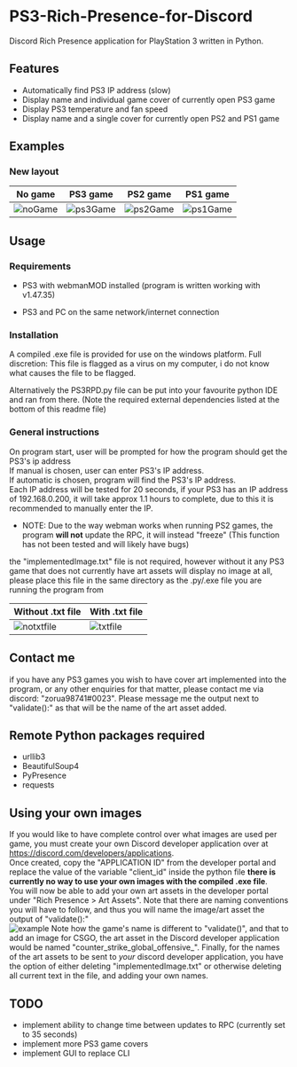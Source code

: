 # PS3-Rich-Presence-for-Discord
 
Discord Rich Presence application for PlayStation 3 written in Python.
## Features
* Automatically find PS3 IP address (slow)
* Display name and individual game cover of currently open PS3 game
* Display PS3 temperature and fan speed
* Display name and a single cover for currently open PS2 and PS1 game
 
## Examples
<!-- ### Old layout
 No game 	| 	PS3 game 	|	PS2 game 	|	PS1 game 	|
 -----------|---------------|---------------|---------------|
 ![noGame](https://imgur.com/gdAaT1F.png) | ![ps3Game](https://imgur.com/ZD1BF70.png) | ![ps2Game](https://imgur.com/n7o0msJ.png) | ![ps1Game](https://imgur.com/CYlTcm6.png)
-->
### New layout
 No game 	| 	PS3 game 	|	PS2 game 	|	PS1 game 	|
 -----------|---------------|---------------|---------------|
 ![noGame](https://i.imgur.com/lw1vMGz.png) | ![ps3Game](https://i.imgur.com/aQxcbQG.png) | ![ps2Game](https://i.imgur.com/Z5vYdog.png) | ![ps1Game](https://i.imgur.com/7qfsisz.png) |
 
## Usage

### Requirements
* PS3 with webmanMOD installed (program is written working with v1.47.35)

* PS3 and PC on the same network/internet connection

### Installation
A compiled .exe file is provided for use on the windows platform. 
Full discretion: This file is flagged as a virus on my computer, i do not know what causes the file to be flagged.

Alternatively the PS3RPD.py file can be put into your favourite python IDE and ran from there. (Note the required external dependencies listed at the bottom of this readme file)

### General instructions
On program start, user will be prompted for how the program should get the PS3's ip address <br>
If manual is chosen, user can enter PS3's IP address. <br>
If automatic is chosen, program will find the PS3's IP address. <br>
Each IP address will be tested for 20 seconds, if your PS3 has an IP address of 192.168.0.200, it will take approx 1.1 hours to complete, due to this it is recommended to manually enter the IP. <br>

* NOTE: Due to the way webman works when running PS2 games, the program __will not__ update the RPC, it will instead "freeze" (This function has not been tested and will likely have bugs)

the "implementedImage.txt" file is not required, however without it any PS3 game that does not currently have art assets will display no image at all,
please place this file in the same directory as the .py/.exe file you are running the program from

 Without .txt file 	| With .txt file |
 -------------------|----------------|
 ![notxtfile](https://imgur.com/xrkHBgC.png) | ![txtfile](https://imgur.com/LQKekql.png)

## Contact me
if you have any PS3 games you wish to have cover art implemented into the program, or any other enquiries for that matter, please contact me via discord: "zorua98741#0023".
Please message me the output next to "validate():" as that will be the name of the art asset added. 

## Remote Python packages required
* urllib3
* BeautifulSoup4
* PyPresence
* requests

## Using your own images
If you would like to have complete control over what images are used per game, you must create your own Discord developer application over at https://discord.com/developers/applications. <br>
Once created, copy the "APPLICATION ID" from the developer portal and replace the value of the variable "client_id" inside the python file **there is currently no way to use your own images with the compiled .exe file**. <br>
You will now be able to add your own art assets in the developer portal under "Rich Presence > Art Assets". Note that there are naming conventions you will have to follow, and thus you will name the image/art asset the output of "validate():" <br>
 ![example](https://imgur.com/QUZ6GTq.png)
Note how the game's name is different to "validate()", and that to add an image for CSGO, the art asset in the Discord developer application would be named "counter_strike_global_offensive_".
Finally, for the names of the art assets to be sent to *your* discord developer application, you have the option of either deleting "implementedImage.txt" or otherwise deleting all current text in the file, and adding your own names.

## TODO
* implement ability to change time between updates to RPC (currently set to 35 seconds)
* implement more PS3 game covers
* implement GUI to replace CLI

